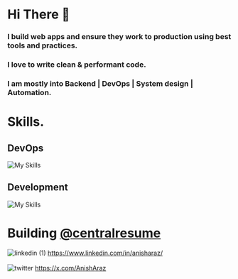 # Hi There 👋
### I build web apps and ensure they work to production using best tools and practices.
### I love to write clean & performant code.
### I am mostly into Backend | DevOps | System design | Automation.

# Skills.
## DevOps
![My Skills](https://skillicons.dev/icons?i=kubernetes,docker,aws,gcp,git,githubactions,grafana,jenkins,terraform,ansible,prometheus,bash,cloudflare,linux,nginx)
## Development
![My Skills](https://skillicons.dev/icons?i=js,ts,python,go,nextjs,express,kafka,rabbitmq,postgres,prisma,react,redis,tailwind,html,css)

# Building [@centralresume](https://centralresume.me)
![linkedin (1)](https://github.com/anisharaz/anisharaz/assets/105302254/5de919d7-8932-4fc4-9f81-23aa1498c05d) https://www.linkedin.com/in/anisharaz/ <br> <br>
![twitter](https://github.com/anisharaz/anisharaz/assets/105302254/36b440eb-9714-431b-97d6-29662a9d689c) https://x.com/AnishAraz
